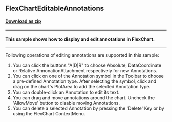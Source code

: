 ## FlexChartEditableAnnotations
#### [Download as zip](https://grapecity.github.io/DownGit/#/home?url=https://github.com/GrapeCity/ComponentOne-WinForms-Samples/tree/master/NetFramework\FlexChart\CS\FlexChartEditableAnnotations)
____
#### This sample shows how to display and edit annotations in FlexChart.
____
Following operations of editing annotations are supported in this sample:
 1. You can click the buttons "A|D|R" to choose Absolute, DataCoordinate or Relative AnnonationAttachment respectively for new Annotations.
 2. You can click on one of the Annotation symbol in the Toolbar to choose a pre-defined Annotation type.
    After selecting the symbol, click and drag on the chart's PlotArea to add the selected Annotation type.
 3. You can double-click an Annotation to edit its text.
 4. You can drag and move annotations around the chart. Uncheck the 'AllowMove' button to disable moving Annotations.
 5. You can delete a selected Annotation by pressing the 'Delete' Key or by using the FlexChart ContextMenu.

